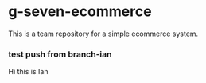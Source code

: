 # g-seven-ecommerce
This is a team repository for a simple ecommerce system.

### test push from branch-ian
Hi this is Ian